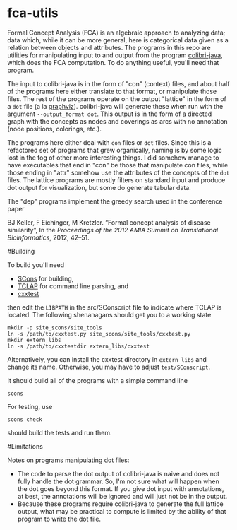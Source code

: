 fca-utils
=========

Formal Concept Analysis (FCA) is an algebraic approach to analyzing data;
data which, while it can be more general, here is categorical data given as a
relation between objects and attributes.
The programs in this repo are utilities for manipulating input to and output from the program
[colibri-java](https://code.google.com/p/colibri-java/), which does the FCA
computation.
To do anything useful, you'll need that program.

The input to colibri-java is in the form of "con" (context) files, and about half
of the programs here either translate to that format, or manipulate those files.
The rest of the programs operate on the output "lattice" in the form of a `dot` file
(a la [graphviz](http://www.graphviz.org)).
colibri-java will generate these when run with the argument `--output_format dot`.
This output is in the form of a directed graph with the concepts as nodes and
coverings as arcs with no annotation (node positions, colorings, etc.).

The programs here either deal with `con` files or `dot` files.
Since this is a refactored set of programs that grew organically,
naming is by some logic lost in the fog of other more interesting things.
I did somehow manage to have executables that end in "con" be those that
manipulate con files, while those ending in "attr" somehow use the attributes of
the concepts of the `dot` files.
The lattice programs are mostly filters on standard input and produce dot output
for visualization, but some do generate tabular data.

The "dep" programs implement the greedy search used in the conference paper

BJ Keller, F Eichinger, M Kretzler.
“Formal concept analysis of disease similarity”,
In the *Proceedings of the 2012 AMIA Summit on Translational Bioinformatics*,
2012, 42–51.

#Building

To build you'll need

- [SCons](http://www.scons.org) for building,
- [TCLAP](http://tclap.sourceforge.net) for command line parsing, and
- [cxxtest](http://cxxtest.com)

then edit the `LIBPATH` in the src/SConscript file to indicate where TCLAP is
located.
The following shenanagans should get you to a working state

    mkdir -p site_scons/site_tools
    ln -s /path/to/cxxtest.py site_scons/site_tools/cxxtest.py
    mkdir extern_libs
    ln -s /path/to/cxxtestdir extern_libs/cxxtest

Alternatively, you can install the cxxtest directory in `extern_libs` and change
its name.
Otherwise, you may have to adjust `test/SConscript`.

It should build all of the programs with a simple command line

    scons

For testing, use

    scons check

should build the tests and run them.

#Limitations

Notes on programs manipulating dot files:

- The code to parse the dot output of colibri-java is naive and does not fully
handle the dot grammar.
So, I'm not sure what will happen when the dot goes beyond this format.
If you give dot input with annotations, at best, the annotations will be ignored
 and will just not be in the output.
- Because these programs require colibri-java to generate the full lattice output,
what may be practical to compute is limited by the ability of that program to
write the dot file.
